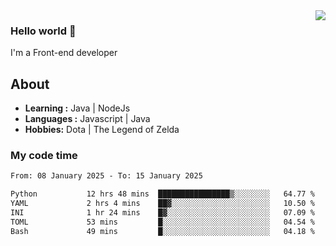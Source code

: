 <img align='right' src="https://github-readme-stats.vercel.app/api?username=jumodada&show_icons=true&theme=vue">

### Hello world 👋

I'm a Front-end developer 
    
## About
-  **Learning :** Java | NodeJs
-  **Languages :** Javascript | Java
-  **Hobbies:** Dota | The Legend of Zelda

### My code time

<!--START_SECTION:waka-->

```txt
From: 08 January 2025 - To: 15 January 2025

Python           12 hrs 48 mins  ████████████████▒░░░░░░░░   64.77 %
YAML             2 hrs 4 mins    ██▓░░░░░░░░░░░░░░░░░░░░░░   10.50 %
INI              1 hr 24 mins    █▓░░░░░░░░░░░░░░░░░░░░░░░   07.09 %
TOML             53 mins         █░░░░░░░░░░░░░░░░░░░░░░░░   04.54 %
Bash             49 mins         █░░░░░░░░░░░░░░░░░░░░░░░░   04.18 %
```

<!--END_SECTION:waka-->
